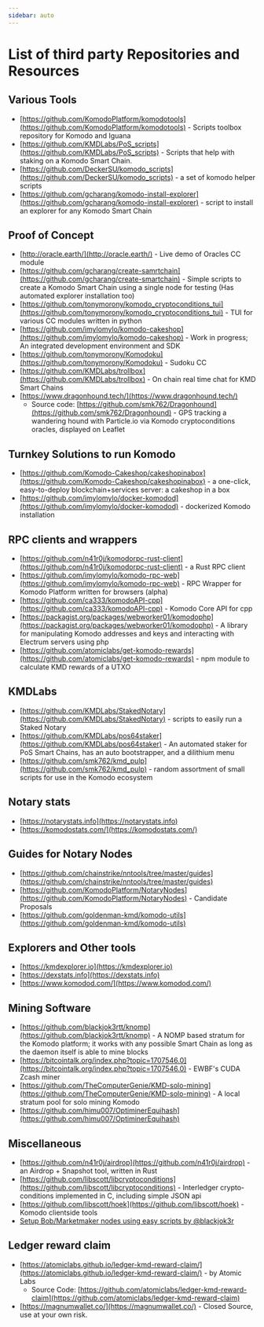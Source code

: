 ```yaml
---
sidebar: auto
---
```


# List of third party Repositories and Resources

## Various Tools

- [https://github.com/KomodoPlatform/komodotools](https://github.com/KomodoPlatform/komodotools) - Scripts toolbox repository for Komodo and Iguana
- [https://github.com/KMDLabs/PoS_scripts](https://github.com/KMDLabs/PoS_scripts) - Scripts that help with staking on a Komodo Smart Chain.
- [https://github.com/DeckerSU/komodo_scripts](https://github.com/DeckerSU/komodo_scripts) - a set of komodo helper scripts
- [https://github.com/gcharang/komodo-install-explorer](https://github.com/gcharang/komodo-install-explorer) - script to install an explorer for any Komodo Smart Chain

## Proof of Concept

- [http://oracle.earth/](http://oracle.earth/) - Live demo of Oracles CC module
- [https://github.com/gcharang/create-samrtchain](https://github.com/gcharang/create-smartchain) - Simple scripts to create a Komodo Smart Chain using a single node for testing (Has automated explorer installation too)
- [https://github.com/tonymorony/komodo_cryptoconditions_tui](https://github.com/tonymorony/komodo_cryptoconditions_tui) - TUI for various CC modules written in python
- [https://github.com/imylomylo/komodo-cakeshop](https://github.com/imylomylo/komodo-cakeshop) - Work in progress; An integrated development environment and SDK
- [https://github.com/tonymorony/Komodoku](https://github.com/tonymorony/Komodoku) - Sudoku CC
- [https://github.com/KMDLabs/trollbox](https://github.com/KMDLabs/trollbox) - On chain real time chat for KMD Smart Chains
- [https://www.dragonhound.tech/](https://www.dragonhound.tech/)
  - Source code: [https://github.com/smk762/Dragonhound](https://github.com/smk762/Dragonhound) - GPS tracking a wandering hound with Particle.io via Komodo cryptoconditions oracles, displayed on Leaflet

## Turnkey Solutions to run Komodo

- [https://github.com/Komodo-Cakeshop/cakeshopinabox](https://github.com/Komodo-Cakeshop/cakeshopinabox) - a one-click, easy-to-deploy blockchain+services server: a cakeshop in a box
- [https://github.com/imylomylo/docker-komodod](https://github.com/imylomylo/docker-komodod) - dockerized Komodo installation

## RPC clients and wrappers

- [https://github.com/n41r0j/komodorpc-rust-client](https://github.com/n41r0j/komodorpc-rust-client) - a Rust RPC client
- [https://github.com/imylomylo/komodo-rpc-web](https://github.com/imylomylo/komodo-rpc-web) - RPC Wrapper for Komodo Platform written for browsers (alpha)
- [https://github.com/ca333/komodoAPI-cpp](https://github.com/ca333/komodoAPI-cpp) - Komodo Core API for cpp
- [https://packagist.org/packages/webworker01/komodophp](https://packagist.org/packages/webworker01/komodophp) - A library for manipulating Komodo addresses and keys and interacting with Electrum servers using php
- [https://github.com/atomiclabs/get-komodo-rewards](https://github.com/atomiclabs/get-komodo-rewards) - npm module to calculate KMD rewards of a UTXO

## KMDLabs

- [https://github.com/KMDLabs/StakedNotary](https://github.com/KMDLabs/StakedNotary) - scripts to easily run a Staked Notary
- [https://github.com/KMDLabs/pos64staker](https://github.com/KMDLabs/pos64staker) - An automated staker for PoS Smart Chains, has an auto bootstrapper, and a dilithium menu
- [https://github.com/smk762/kmd_pulp](https://github.com/smk762/kmd_pulp) - random assortment of small scripts for use in the Komodo ecosystem

## Notary stats

- [https://notarystats.info](https://notarystats.info)
- [https://komodostats.com/](https://komodostats.com/)

## Guides for Notary Nodes

- [https://github.com/chainstrike/nntools/tree/master/guides](https://github.com/chainstrike/nntools/tree/master/guides)
- [https://github.com/KomodoPlatform/NotaryNodes](https://github.com/KomodoPlatform/NotaryNodes) - Candidate Proposals
- [https://github.com/goldenman-kmd/komodo-utils](https://github.com/goldenman-kmd/komodo-utils)

## Explorers and Other tools

- [https://kmdexplorer.io](https://kmdexplorer.io)
- [https://dexstats.info](https://dexstats.info)
- [https://www.komodod.com/](https://www.komodod.com/)

## Mining Software

- [https://github.com/blackjok3rtt/knomp](https://github.com/blackjok3rtt/knomp) - A NOMP based stratum for the Komodo platform; it works with any possible Smart Chain as long as the daemon itself is able to mine blocks
- [https://bitcointalk.org/index.php?topic=1707546.0](https://bitcointalk.org/index.php?topic=1707546.0) - EWBF's CUDA Zcash miner
- [https://github.com/TheComputerGenie/KMD-solo-mining](https://github.com/TheComputerGenie/KMD-solo-mining) - A local stratum pool for solo mining Komodo
- [https://github.com/himu007/OptiminerEquihash](https://github.com/himu007/OptiminerEquihash)

## Miscellaneous

- [https://github.com/n41r0j/airdrop](https://github.com/n41r0j/airdrop) - an Airdrop + Snapshot tool, written in Rust
- [https://github.com/libscott/libcryptoconditions](https://github.com/libscott/libcryptoconditions) - Interledger crypto-conditions implemented in C, including simple JSON api
- [https://github.com/libscott/hoek](https://github.com/libscott/hoek) - Komodo clientside tools
- [Setup Bob/Marketmaker nodes using easy scripts by @blackjok3r](https://github.com/blackjok3rtt/BOB_scripts)

## Ledger reward claim

- [https://atomiclabs.github.io/ledger-kmd-reward-claim/](https://atomiclabs.github.io/ledger-kmd-reward-claim/) - by Atomic Labs
  - Source Code: [https://github.com/atomiclabs/ledger-kmd-reward-claim](https://github.com/atomiclabs/ledger-kmd-reward-claim)
- [https://magnumwallet.co/](https://magnumwallet.co/) - Closed Source, use at your own risk.

